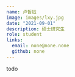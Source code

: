 ```yaml
---
name: 卢皙钰
image: images/lxy.jpg
date: "2021-09-01"
description: 硕士研究生
role: student
links:
  email: none@none.none
  github: none
---
```


todo
